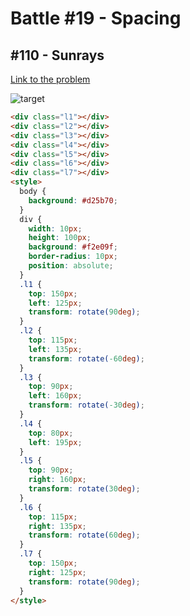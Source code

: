# Battle #19 - Spacing

## #110 - Sunrays

[Link to the problem](https://cssbattle.dev/play/110)

![target](https://cssbattle.dev/targets/110.png)


```html
<div class="l1"></div>
<div class="l2"></div>
<div class="l3"></div>
<div class="l4"></div>
<div class="l5"></div>
<div class="l6"></div>
<div class="l7"></div>
<style>
  body {
    background: #d25b70;
  }
  div {
    width: 10px;
    height: 100px;
    background: #f2e09f;
    border-radius: 10px;
    position: absolute;
  }
  .l1 {
    top: 150px;
    left: 125px;
    transform: rotate(90deg);
  }
  .l2 {
    top: 115px;
    left: 135px;
    transform: rotate(-60deg);
  }
  .l3 {
    top: 90px;
    left: 160px;
    transform: rotate(-30deg);
  }
  .l4 {
    top: 80px;
    left: 195px;
  }
  .l5 {
    top: 90px;
    right: 160px;
    transform: rotate(30deg);
  }
  .l6 {
    top: 115px;
    right: 135px;
    transform: rotate(60deg);
  }
  .l7 {
    top: 150px;
    right: 125px;
    transform: rotate(90deg);
  }
</style>
```
